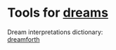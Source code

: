 
# Tools for [dreams](https://notageni.us/dreams/)

Dream interpretations dictionary:  
[dreamforth](https://www.dreamforth.com/)
